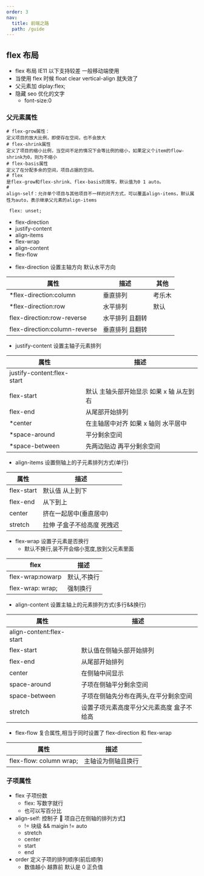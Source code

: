 ```yaml
---
order: 3
nav:
  title: 前端之路
  path: /guide
---
```


## flex 布局

- flex 布局 IE11 以下支持较差 一般移动端使用
- 当使用 flex 时候 float clear vertical-align 就失效了
- 父元素加 diplay:flex;
- 隐藏 seo 优化的文字
  - font-size:0

### 父元素属性

```
# flex-grow属性：
定义项目的放大比例，即使存在空间，也不会放大
# flex-shrink属性
定义了项目的缩小比例，当空间不足的情况下会等比例的缩小，如果定义个item的flow-shrink为0，则为不缩小
# flex-basis属性
定义了在分配多余的空间，项目占据的空间。
# flex
是flex-grow和flex-shrink、flex-basis的简写，默认值为0 1 auto。
#
align-self：允许单个项目与其他项目不一样的对齐方式，可以覆盖align-items，默认属性为auto，表示继承父元素的align-items

 flex: unset;
```

- flex-direction
- justify-content
- align-items
- flex-wrap
- align-content
- flex-flow

* flex-direction 设置主轴方向 默认水平方向

| 属性                          | 描述            | 其他   |
| ----------------------------- | --------------- | ------ |
| \*flex-direction:column       | 垂直排列        | 考乐木 |
| \*flex-direction:row          | 水平排列        | 默认   |
| flex-direction:row-reverse    | 水平排列 且翻转 |        |
| flex-direction:column-reverse | 垂直排列 且翻转 |        |

- justify-content 设置主轴子元素排列

| 属性                       | 描述                                     |
| -------------------------- | ---------------------------------------- |
| justify-content:flex-start |                                          |
| flex-start                 | 默认 主轴头部开始显示 如果 x 轴 从左到右 |
| flex-end                   | 从尾部开始排列                           |
| \*center                   | 在主轴居中对齐 如果 x 轴则 水平居中      |
| \*space-around             | 平分剩余空间                             |
| \*space-between            | 先两边贴边 再平分剩余空间                |

- align-items 设置侧轴上的子元素排列方式(单行)

| 属性       | 描述                       |
| ---------- | -------------------------- |
| flex-start | 默认值 从上到下            |
| flex-end   | 从下到上                   |
| center     | 挤在一起居中(垂直居中)     |
| stretch    | 拉伸 子盒子不给高度 死拽迟 |

- flex-wrap 设置子元素是否换行
  - 默认不换行,装不开会缩小宽度,放到父元素里面

| flex             | 描述        |
| ---------------- | ----------- |
| flex-wrap:nowarp | 默认,不换行 |
| flex-wrap: wrap; | 强制换行    |

- align-content 设置主轴上的元素排列方式(多行&&换行)

| 属性                     | 描述                                      |
| ------------------------ | ----------------------------------------- |
| align-content:flex-start |                                           |
| flex-start               | 默认值在侧轴头部开始排列                  |
| flex-end                 | 从尾部开始排列                            |
| center                   | 在侧轴中间显示                            |
| space-around             | 子项在侧轴平分剩余空间                    |
| space-between            | 子项在侧轴先分布在两头,在平分剩余空间     |
| stretch                  | 设置子项元素高度平分父元素高度 盒子不给高 |

- flex-flow 复合属性,相当于同时设置了 flex-direction 和 flex-wrap

| 属性                    | 描述               |
| ----------------------- | ------------------ |
| flex-flow: column wrap; | 主轴设为侧轴且换行 |

### 子项属性

- flex 子项份数
  - flex:<number> 写数字就行
  - 也可以写百分比
- align-self: 控制子  项自己在侧轴的排列方式】
  - != 块级 && maigin != auto
  - stretch
  - center
  - start
  - end
- order 定义子项的排列顺序(前后顺序)
  - 数值越小 越靠前 默认是 0 正负值
